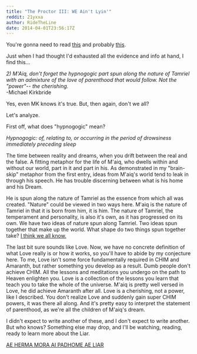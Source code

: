 ```yaml
---
title: "The Proctor III: WE Ain't Lyin'"
reddit: 21yxxa
author: RideTheLine
date: 2014-04-01T23:56:17Z
---
```


You're gonna need to read [this](http://www.reddit.com/r/teslore/comments/1tp1oa/the_proctor/) and probably [this](http://www.reddit.com/r/teslore/comments/1zzznj/the_proctor_ii_maiqs_revenge/).

Just when I had thought I'd exhausted all the evidence and info at hand, I find this...

*2) M'Aiq, don't forget the hypnogogic part spun along the nature of Tamriel with an admixture of the love of parenthood that would follow. Not the "power"-- the cherishing.*  
-Michael Kirkbride  

Yes, even MK knows it's true. But, then again, don't we all?  

Let's analyze.  

First off, what does "hypnogogic" mean?  

*Hypnogogic: of, relating to, or occurring in the period of drowsiness immediately preceding sleep*  

The time between reality and dreams, when you drift between the real and the false. A fitting metaphor for the life of M'aiq, who dwells within and without our world, part in it and part in his. As demonstrated in my "brain-skip" metaphor from the first entry, ideas from M'aiq's world tend to leak in through his speech. He has trouble discerning between what is his home and his Dream.  

He is spun along the nature of Tamriel as the essence from which all was created. "Nature" could be viewed in two ways here. M'aiq is the nature of Tamriel in that it is born from him, it is him. The nature of Tamriel, the temperament and personality, is also it's own, as it has progressed on its own. We have two ideas of nature spun along Tamriel. Two ideas spun together that make up the world. What shape do two things spun together take? [I think we all know.](http://blogs-images.forbes.com/daviddisalvo/files/2011/11/DNA.jpg)  

The last bit sure sounds like Love. Now, we have no concrete definition of what Love really is or how it works, so you'll have to abide by my conjecture here. To me, Love isn't some force fundamentally required in CHIM and Amaranth, but rather something you develop as a result. Dumb people don't achieve CHIM. All the lessons and meditations you undergo on the path to Heaven enlighten you. Love is a collection of the lessons you learn that teach you to take the whole of the universe. M'aiq is pretty well versed in Love, he did achieve Amaranth after all. Love is a cherishing, not a power, like I described. You don't realize Love and suddenly gain super CHIM powers, it was there all along. And it's pretty easy to interpret the statement of parenthood, as we're all the children of M'aiq's dream.  

I didn't expect to write another of these, and I don't expect to write another. But who knows? Something else may drop, and I'll be watching, reading, ready to learn more about the Liar.  

[AE HERMA MORA AI PADHOME AE LIAR](http://25.media.tumblr.com/tumblr_m7cnsoWMog1rxppz8o1_1280.jpg)
